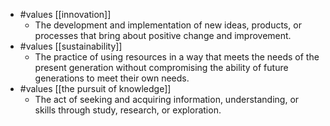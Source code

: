 - #values [[innovation]]
	- The development and implementation of new ideas, products, or processes that bring about positive change and improvement.
- #values [[sustainability]]
	- The practice of using resources in a way that meets the needs of the present generation without compromising the ability of future generations to meet their own needs.
- #values [[the pursuit of knowledge]]
	- The act of seeking and acquiring information, understanding, or skills through study, research, or exploration.